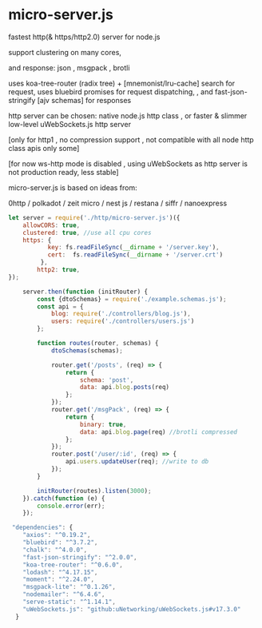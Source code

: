# micro-server.js
fastest http(&amp; https/http2.0) server for node.js

support clustering on many cores, 

and response: json , msgpack , brotli

uses koa-tree-router (radix tree) + [mnemonist/lru-cache] search for request,
uses bluebird promises for request dispatching,
 , and fast-json-stringify [ajv schemas] for responses

http server can be chosen: native node.js http class , or faster & slimmer low-level uWebSockets.js http server

[only for http1 , no compression support , not compatible with all node http class apis only some]

[for now ws-http mode is disabled , using uWebSockets as http server is not production ready, less stable]

micro-server.js is based on ideas from: 

0http / polkadot / zeit micro / nest js / restana / siffr / nanoexpress

```javascript
let server = require('./http/micro-server.js')({
    allowCORS: true,
    clustered: true, //use all cpu cores
    https: {
           key: fs.readFileSync(__dirname + '/server.key'),
           cert:  fs.readFileSync(__dirname + '/server.crt')
         },
        http2: true,
});

    server.then(function (initRouter) {
        const {dtoSchemas} = require('./example.schemas.js');
        const api = {
            blog: require('./controllers/blog.js'),
            users: require('./controllers/users.js')
        };

        function routes(router, schemas) {
            dtoSchemas(schemas);

            router.get('/posts', (req) => {
                return {
                    schema: 'post',
                    data: api.blog.posts(req)
                };
            });
            router.get('/msgPack', (req) => {
                return {
                    binary: true,
                    data: api.blog.page(req) //brotli compressed
                };
            });
            router.post('/user/:id', (req) => {
                api.users.updateUser(req); //write to db
            });
        }

        initRouter(routes).listen(3000);
    }).catch(function (e) {
        console.error(err);
    });
```


```javascript
 "dependencies": {
    "axios": "^0.19.2",
    "bluebird": "^3.7.2",
    "chalk": "^4.0.0",
    "fast-json-stringify": "^2.0.0",
    "koa-tree-router": "^0.6.0",
    "lodash": "^4.17.15",
    "moment": "^2.24.0",
    "msgpack-lite": "^0.1.26",
    "nodemailer": "^6.4.6",
    "serve-static": "^1.14.1",
    "uWebSockets.js": "github:uNetworking/uWebSockets.js#v17.3.0"
  }
```

